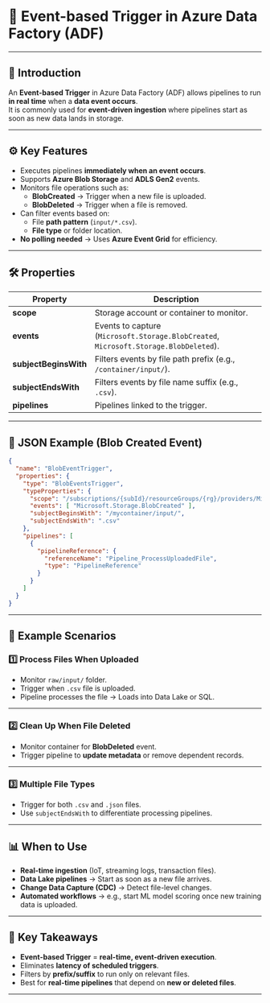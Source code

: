 # 📡 Event-based Trigger in Azure Data Factory (ADF)

---

## 📌 Introduction
An **Event-based Trigger** in Azure Data Factory (ADF) allows pipelines to run **in real time** when a **data event occurs**.  
It is commonly used for **event-driven ingestion** where pipelines start as soon as new data lands in storage.

---

## ⚙️ Key Features
- Executes pipelines **immediately when an event occurs**.  
- Supports **Azure Blob Storage** and **ADLS Gen2** events.  
- Monitors file operations such as:
  - **BlobCreated** → Trigger when a new file is uploaded.  
  - **BlobDeleted** → Trigger when a file is removed.  
- Can filter events based on:
  - File **path pattern** (`input/*.csv`).  
  - **File type** or folder location.  
- **No polling needed** → Uses **Azure Event Grid** for efficiency.  

---

## 🛠️ Properties
| Property            | Description |
|---------------------|-------------|
| **scope**           | Storage account or container to monitor. |
| **events**          | Events to capture (`Microsoft.Storage.BlobCreated`, `Microsoft.Storage.BlobDeleted`). |
| **subjectBeginsWith** | Filters events by file path prefix (e.g., `/container/input/`). |
| **subjectEndsWith**   | Filters events by file name suffix (e.g., `.csv`). |
| **pipelines**       | Pipelines linked to the trigger. |

---

## 🔑 JSON Example (Blob Created Event)
```json
{
  "name": "BlobEventTrigger",
  "properties": {
    "type": "BlobEventsTrigger",
    "typeProperties": {
      "scope": "/subscriptions/{subId}/resourceGroups/{rg}/providers/Microsoft.Storage/storageAccounts/{storageName}",
      "events": [ "Microsoft.Storage.BlobCreated" ],
      "subjectBeginsWith": "/mycontainer/input/",
      "subjectEndsWith": ".csv"
    },
    "pipelines": [
      {
        "pipelineReference": {
          "referenceName": "Pipeline_ProcessUploadedFile",
          "type": "PipelineReference"
        }
      }
    ]
  }
}
````

---

## 🚀 Example Scenarios

### 1️⃣ Process Files When Uploaded

* Monitor `raw/input/` folder.
* Trigger when `.csv` file is uploaded.
* Pipeline processes the file → Loads into Data Lake or SQL.

---

### 2️⃣ Clean Up When File Deleted

* Monitor container for **BlobDeleted** event.
* Trigger pipeline to **update metadata** or remove dependent records.

---

### 3️⃣ Multiple File Types

* Trigger for both `.csv` and `.json` files.
* Use `subjectEndsWith` to differentiate processing pipelines.

---

## 📊 When to Use

* **Real-time ingestion** (IoT, streaming logs, transaction files).
* **Data Lake pipelines** → Start as soon as a new file arrives.
* **Change Data Capture (CDC)** → Detect file-level changes.
* **Automated workflows** → e.g., start ML model scoring once new training data is uploaded.

---

## 🎯 Key Takeaways

* **Event-based Trigger** = **real-time, event-driven execution**.
* Eliminates **latency of scheduled triggers**.
* Filters by **prefix/suffix** to run only on relevant files.
* Best for **real-time pipelines** that depend on **new or deleted files**.

---

